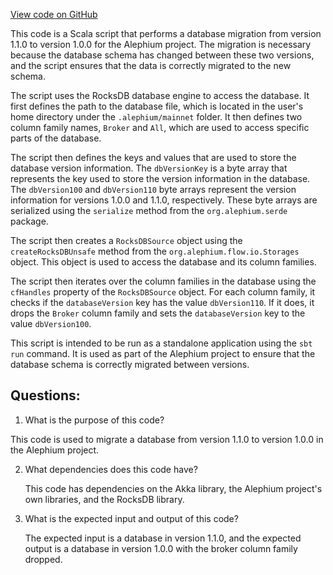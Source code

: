 [View code on GitHub](https://github.com/alephium/alephium/tools/src/main/scala/org/alephium/tools/DBV110ToV100.scala)

This code is a Scala script that performs a database migration from version 1.1.0 to version 1.0.0 for the Alephium project. The migration is necessary because the database schema has changed between these two versions, and the script ensures that the data is correctly migrated to the new schema.

The script uses the RocksDB database engine to access the database. It first defines the path to the database file, which is located in the user's home directory under the `.alephium/mainnet` folder. It then defines two column family names, `Broker` and `All`, which are used to access specific parts of the database.

The script then defines the keys and values that are used to store the database version information. The `dbVersionKey` is a byte array that represents the key used to store the version information in the database. The `dbVersion100` and `dbVersion110` byte arrays represent the version information for versions 1.0.0 and 1.1.0, respectively. These byte arrays are serialized using the `serialize` method from the `org.alephium.serde` package.

The script then creates a `RocksDBSource` object using the `createRocksDBUnsafe` method from the `org.alephium.flow.io.Storages` object. This object is used to access the database and its column families.

The script then iterates over the column families in the database using the `cfHandles` property of the `RocksDBSource` object. For each column family, it checks if the `databaseVersion` key has the value `dbVersion110`. If it does, it drops the `Broker` column family and sets the `databaseVersion` key to the value `dbVersion100`.

This script is intended to be run as a standalone application using the `sbt run` command. It is used as part of the Alephium project to ensure that the database schema is correctly migrated between versions.
## Questions: 
 1. What is the purpose of this code?
   
   This code is used to migrate a database from version 1.1.0 to version 1.0.0 in the Alephium project.

2. What dependencies does this code have?
   
   This code has dependencies on the Akka library, the Alephium project's own libraries, and the RocksDB library.

3. What is the expected input and output of this code?
   
   The expected input is a database in version 1.1.0, and the expected output is a database in version 1.0.0 with the broker column family dropped.